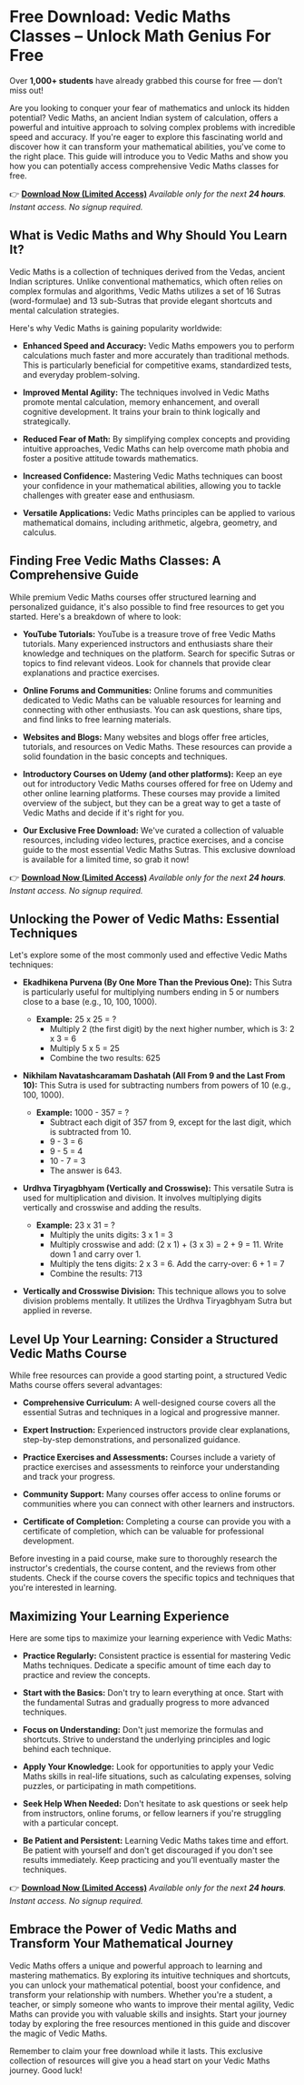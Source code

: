 # Free Download: Vedic Maths Classes – Unlock Math Genius For Free

Over **1,000+ students** have already grabbed this course for free — don’t miss out!

Are you looking to conquer your fear of mathematics and unlock its hidden potential? Vedic Maths, an ancient Indian system of calculation, offers a powerful and intuitive approach to solving complex problems with incredible speed and accuracy. If you're eager to explore this fascinating world and discover how it can transform your mathematical abilities, you've come to the right place. This guide will introduce you to Vedic Maths and show you how you can potentially access comprehensive Vedic Maths classes for free.

👉 **[Download Now (Limited Access)](https://udemywork.com/vedic-maths-classes)**
_Available only for the next **24 hours**. Instant access. No signup required._

## What is Vedic Maths and Why Should You Learn It?

Vedic Maths is a collection of techniques derived from the Vedas, ancient Indian scriptures. Unlike conventional mathematics, which often relies on complex formulas and algorithms, Vedic Maths utilizes a set of 16 Sutras (word-formulae) and 13 sub-Sutras that provide elegant shortcuts and mental calculation strategies.

Here's why Vedic Maths is gaining popularity worldwide:

*   **Enhanced Speed and Accuracy:** Vedic Maths empowers you to perform calculations much faster and more accurately than traditional methods. This is particularly beneficial for competitive exams, standardized tests, and everyday problem-solving.

*   **Improved Mental Agility:** The techniques involved in Vedic Maths promote mental calculation, memory enhancement, and overall cognitive development. It trains your brain to think logically and strategically.

*   **Reduced Fear of Math:** By simplifying complex concepts and providing intuitive approaches, Vedic Maths can help overcome math phobia and foster a positive attitude towards mathematics.

*   **Increased Confidence:** Mastering Vedic Maths techniques can boost your confidence in your mathematical abilities, allowing you to tackle challenges with greater ease and enthusiasm.

*   **Versatile Applications:** Vedic Maths principles can be applied to various mathematical domains, including arithmetic, algebra, geometry, and calculus.

## Finding Free Vedic Maths Classes: A Comprehensive Guide

While premium Vedic Maths courses offer structured learning and personalized guidance, it's also possible to find free resources to get you started. Here's a breakdown of where to look:

*   **YouTube Tutorials:** YouTube is a treasure trove of free Vedic Maths tutorials. Many experienced instructors and enthusiasts share their knowledge and techniques on the platform. Search for specific Sutras or topics to find relevant videos. Look for channels that provide clear explanations and practice exercises.

*   **Online Forums and Communities:** Online forums and communities dedicated to Vedic Maths can be valuable resources for learning and connecting with other enthusiasts. You can ask questions, share tips, and find links to free learning materials.

*   **Websites and Blogs:** Many websites and blogs offer free articles, tutorials, and resources on Vedic Maths. These resources can provide a solid foundation in the basic concepts and techniques.

*   **Introductory Courses on Udemy (and other platforms):** Keep an eye out for introductory Vedic Maths courses offered for free on Udemy and other online learning platforms. These courses may provide a limited overview of the subject, but they can be a great way to get a taste of Vedic Maths and decide if it's right for you.

*   **Our Exclusive Free Download:** We've curated a collection of valuable resources, including video lectures, practice exercises, and a concise guide to the most essential Vedic Maths Sutras. This exclusive download is available for a limited time, so grab it now!

👉 **[Download Now (Limited Access)](https://udemywork.com/vedic-maths-classes)**
_Available only for the next **24 hours**. Instant access. No signup required._

## Unlocking the Power of Vedic Maths: Essential Techniques

Let's explore some of the most commonly used and effective Vedic Maths techniques:

*   **Ekadhikena Purvena (By One More Than the Previous One):** This Sutra is particularly useful for multiplying numbers ending in 5 or numbers close to a base (e.g., 10, 100, 1000).

    *   **Example:** 25 x 25 = ?
        *   Multiply 2 (the first digit) by the next higher number, which is 3: 2 x 3 = 6
        *   Multiply 5 x 5 = 25
        *   Combine the two results: 625

*   **Nikhilam Navatashcaramam Dashatah (All From 9 and the Last From 10):** This Sutra is used for subtracting numbers from powers of 10 (e.g., 100, 1000).

    *   **Example:** 1000 - 357 = ?
        *   Subtract each digit of 357 from 9, except for the last digit, which is subtracted from 10.
        *   9 - 3 = 6
        *   9 - 5 = 4
        *   10 - 7 = 3
        *   The answer is 643.

*   **Urdhva Tiryagbhyam (Vertically and Crosswise):** This versatile Sutra is used for multiplication and division. It involves multiplying digits vertically and crosswise and adding the results.

    *   **Example:** 23 x 31 = ?
        *   Multiply the units digits: 3 x 1 = 3
        *   Multiply crosswise and add: (2 x 1) + (3 x 3) = 2 + 9 = 11. Write down 1 and carry over 1.
        *   Multiply the tens digits: 2 x 3 = 6. Add the carry-over: 6 + 1 = 7
        *   Combine the results: 713

*   **Vertically and Crosswise Division:** This technique allows you to solve division problems mentally. It utilizes the Urdhva Tiryagbhyam Sutra but applied in reverse.

## Level Up Your Learning: Consider a Structured Vedic Maths Course

While free resources can provide a good starting point, a structured Vedic Maths course offers several advantages:

*   **Comprehensive Curriculum:** A well-designed course covers all the essential Sutras and techniques in a logical and progressive manner.

*   **Expert Instruction:** Experienced instructors provide clear explanations, step-by-step demonstrations, and personalized guidance.

*   **Practice Exercises and Assessments:** Courses include a variety of practice exercises and assessments to reinforce your understanding and track your progress.

*   **Community Support:** Many courses offer access to online forums or communities where you can connect with other learners and instructors.

*   **Certificate of Completion:** Completing a course can provide you with a certificate of completion, which can be valuable for professional development.

Before investing in a paid course, make sure to thoroughly research the instructor's credentials, the course content, and the reviews from other students. Check if the course covers the specific topics and techniques that you're interested in learning.

## Maximizing Your Learning Experience

Here are some tips to maximize your learning experience with Vedic Maths:

*   **Practice Regularly:** Consistent practice is essential for mastering Vedic Maths techniques. Dedicate a specific amount of time each day to practice and review the concepts.

*   **Start with the Basics:** Don't try to learn everything at once. Start with the fundamental Sutras and gradually progress to more advanced techniques.

*   **Focus on Understanding:** Don't just memorize the formulas and shortcuts. Strive to understand the underlying principles and logic behind each technique.

*   **Apply Your Knowledge:** Look for opportunities to apply your Vedic Maths skills in real-life situations, such as calculating expenses, solving puzzles, or participating in math competitions.

*   **Seek Help When Needed:** Don't hesitate to ask questions or seek help from instructors, online forums, or fellow learners if you're struggling with a particular concept.

*   **Be Patient and Persistent:** Learning Vedic Maths takes time and effort. Be patient with yourself and don't get discouraged if you don't see results immediately. Keep practicing and you'll eventually master the techniques.

👉 **[Download Now (Limited Access)](https://udemywork.com/vedic-maths-classes)**
_Available only for the next **24 hours**. Instant access. No signup required._

## Embrace the Power of Vedic Maths and Transform Your Mathematical Journey

Vedic Maths offers a unique and powerful approach to learning and mastering mathematics. By exploring its intuitive techniques and shortcuts, you can unlock your mathematical potential, boost your confidence, and transform your relationship with numbers. Whether you're a student, a teacher, or simply someone who wants to improve their mental agility, Vedic Maths can provide you with valuable skills and insights. Start your journey today by exploring the free resources mentioned in this guide and discover the magic of Vedic Maths.

Remember to claim your free download while it lasts. This exclusive collection of resources will give you a head start on your Vedic Maths journey. Good luck!
